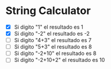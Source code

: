 # String Calculator

- [x] Si digito "1" el resultado es 1 
- [x] Si digito "-2" el resultado es -2 
- [ ] Si digito "4+3" el resultado es  7 
- [ ] Si digito "5+3" el resultado es 8 
- [ ] Si digito "-2+10" el resultado es 8
- [ ] Si digito "-2+10+2" el resultado es 10